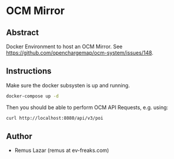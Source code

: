 OCM Mirror
====

Abstract
----

Docker Environment to host an OCM Mirror. See https://github.com/openchargemap/ocm-system/issues/148.


Instructions
----

Make sure the docker subsysten is up and running.

```bash
docker-compose up -d
```

Then you should be able to perform OCM API Requests, e.g. using:

```bash
curl http://localhost:8080/api/v3/poi
```

Author
----

* Remus Lazar (remus at ev-freaks.com)